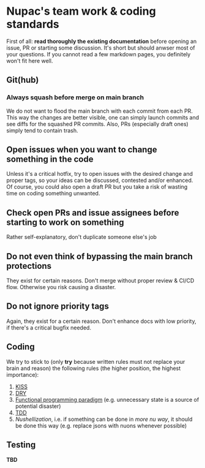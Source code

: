 # Nupac's team work & coding standards

First of all: **read thoroughly the existing documentation** before opening an issue, PR or starting some discussion. It's short but should anwser most of your questions. If you cannot read a few markdown pages, you definitely won't fit here well.

## Git(hub)

### Always squash before merge on main branch

We do not want to flood the main branch with each commit from each PR. This way the changes are better visible, one can simply launch commits and see diffs for the squashed PR commits. Also, PRs (especially draft ones) simply tend to contain trash. 

## Open issues when you want to change something in the code

Unless it's a critical hotfix, try to open issues with the desired change and proper tags, so your ideas can be discussed, contested and/or enhanced. Of course, you could also open a draft PR but you take a risk of wasting time on coding something unwanted.

## Check open PRs and issue assignees before starting to work on something

Rather self-explanatory, don't duplicate someone else's job

## Do not even think of bypassing the main branch protections

They exist for certain reasons. Don't merge without proper review & CI/CD flow. Otherwise you risk causing a disaster.

## Do not ignore priority tags

Again, they exist for a certain reason. Don't enhance docs with low priority, if there's a critical bugfix needed.


## Coding

We try to stick to (only **try** because written rules must not replace your brain and reason) the following rules (the higher position, the highest importance):

1) [KISS](https://en.wikipedia.org/wiki/KISS_principle)
2) [DRY](https://en.wikipedia.org/wiki/Don%27t_repeat_yourself)
3) [Functional programming paradigm](https://en.wikipedia.org/wiki/Functional_programming#Concepts) (e.g. unnecessary state is a source of potential disaster)
4) [TDD](https://en.wikipedia.org/wiki/Test-driven_development)
5) *Nushellization*, i.e. if something can be done in *more nu way*, it should be done this way (e.g. replace jsons with nuons whenever possible)

## Testing
**TBD**